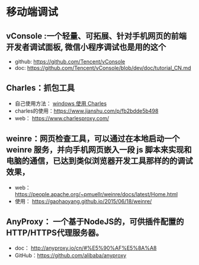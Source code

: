 # 移动端调试

## vConsole :一个轻量、可拓展、针对手机网页的前端开发者调试面板, 微信小程序调试也是用的这个

- github: https://github.com/Tencent/vConsole
- doc: https://github.com/Tencent/vConsole/blob/dev/doc/tutorial_CN.md


## Charles：抓包工具
- 自己使用方法： [windows 使用 Charles](https://github.com/fairyly/html-demo/blob/gh-pages/Charles%20---%20http%20%E4%BB%A3%E7%90%86--%E6%8A%93%E5%8C%85%E5%B7%A5%E5%85%B7.md)
- charles的使用：https://www.jianshu.com/p/fb2bdde5b498
- web： https://www.charlesproxy.com/


## weinre：网页检查工具，可以通过在本地启动一个 weinre 服务，并向手机网页嵌入一段 js 脚本来实现和电脑的通信，已达到类似浏览器开发工具那样的的调试效果，

- web： https://people.apache.org/~pmuellr/weinre/docs/latest/Home.html
- 使用： https://gaohaoyang.github.io/2015/06/18/weinre/

## AnyProxy： 一个基于NodeJS的，可供插件配置的HTTP/HTTPS代理服务器。
- doc： http://anyproxy.io/cn/#%E5%90%AF%E5%8A%A8
- GitHub：https://github.com/alibaba/anyproxy
